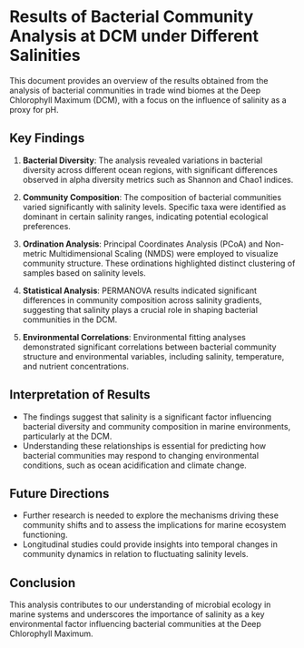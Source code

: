 # Results of Bacterial Community Analysis at DCM under Different Salinities

This document provides an overview of the results obtained from the analysis of bacterial communities in trade wind biomes at the Deep Chlorophyll Maximum (DCM), with a focus on the influence of salinity as a proxy for pH.

## Key Findings

1. **Bacterial Diversity**: The analysis revealed variations in bacterial diversity across different ocean regions, with significant differences observed in alpha diversity metrics such as Shannon and Chao1 indices.

2. **Community Composition**: The composition of bacterial communities varied significantly with salinity levels. Specific taxa were identified as dominant in certain salinity ranges, indicating potential ecological preferences.

3. **Ordination Analysis**: Principal Coordinates Analysis (PCoA) and Non-metric Multidimensional Scaling (NMDS) were employed to visualize community structure. These ordinations highlighted distinct clustering of samples based on salinity levels.

4. **Statistical Analysis**: PERMANOVA results indicated significant differences in community composition across salinity gradients, suggesting that salinity plays a crucial role in shaping bacterial communities in the DCM.

5. **Environmental Correlations**: Environmental fitting analyses demonstrated significant correlations between bacterial community structure and environmental variables, including salinity, temperature, and nutrient concentrations.

## Interpretation of Results

- The findings suggest that salinity is a significant factor influencing bacterial diversity and community composition in marine environments, particularly at the DCM.
- Understanding these relationships is essential for predicting how bacterial communities may respond to changing environmental conditions, such as ocean acidification and climate change.

## Future Directions

- Further research is needed to explore the mechanisms driving these community shifts and to assess the implications for marine ecosystem functioning.
- Longitudinal studies could provide insights into temporal changes in community dynamics in relation to fluctuating salinity levels.

## Conclusion

This analysis contributes to our understanding of microbial ecology in marine systems and underscores the importance of salinity as a key environmental factor influencing bacterial communities at the Deep Chlorophyll Maximum.